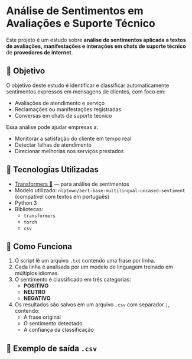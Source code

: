 # Análise de Sentimentos em Avaliações e Suporte Técnico

Este projeto é um estudo sobre **análise de sentimentos aplicada a textos de avaliações, manifestações e interações em chats de suporte técnico** de **provedores de internet**.

## 🎯 Objetivo

O objetivo deste estudo é identificar e classificar automaticamente sentimentos expressos em mensagens de clientes, com foco em:

- Avaliações de atendimento e serviço
- Reclamações ou manifestações registradas
- Conversas em chats de suporte técnico

Essa análise pode ajudar empresas a:

- Monitorar a satisfação do cliente em tempo real
- Detectar falhas de atendimento
- Direcionar melhorias nos serviços prestados

## 🧠 Tecnologias Utilizadas

- [Transformers 🤗](https://huggingface.co/transformers/) — para análise de sentimentos
- Modelo utilizado: `nlptown/bert-base-multilingual-uncased-sentiment` (compatível com textos em português)
- Python 3
- Bibliotecas:
  - `transformers`
  - `torch`
  - `csv`

## 📝 Como Funciona

1. O script lê um arquivo `.txt` contendo uma frase por linha.
2. Cada linha é analisada por um modelo de linguagem treinado em múltiplos idiomas.
3. O sentimento é classificado em três categorias:
   - **POSITIVO**
   - **NEUTRO**
   - **NEGATIVO**
4. Os resultados são salvos em um arquivo `.csv` com separador `|`, contendo:
   - A frase original
   - O sentimento detectado
   - A confiança da classificação

## 📁 Exemplo de saída `.csv`

